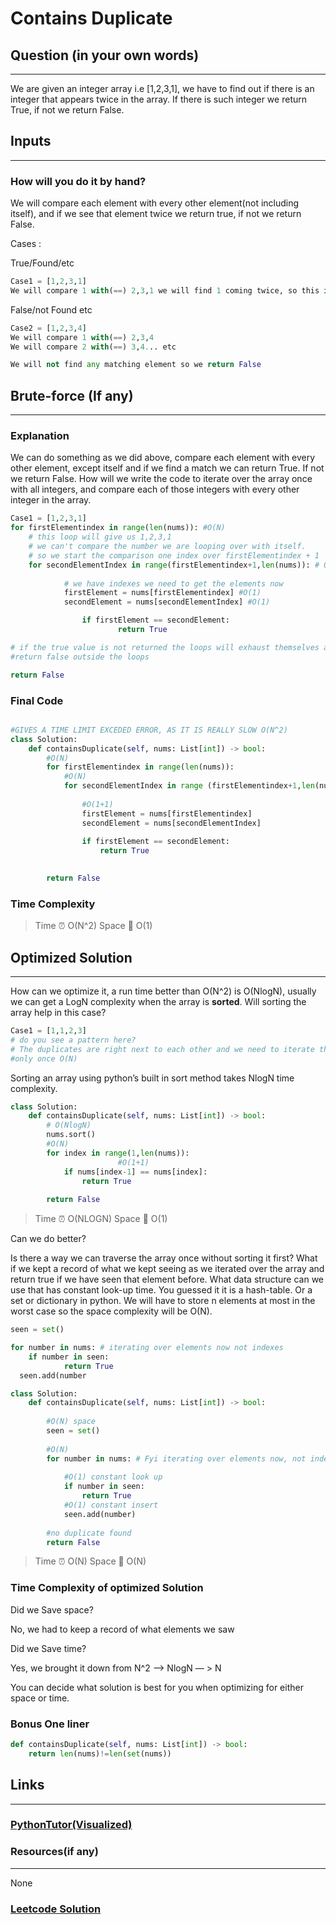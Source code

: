 # Contains Duplicate

## Question (in your own words)

---

We are given an integer array i.e [1,2,3,1], we have to find out if there is an integer that appears twice in the array. If there is such integer we return True, if not we return False.

## Inputs

---

### How will you do it by hand?

We will compare each element with every other element(not including itself), and if we see that element twice we return true, if not we return False.

Cases : 

True/Found/etc

```python
Case1 = [1,2,3,1]
We will compare 1 with(==) 2,3,1 we will find 1 coming twice, so this is true
```

False/not Found etc

```python
Case2 = [1,2,3,4]
We will compare 1 with(==) 2,3,4
We will compare 2 with(==) 3,4... etc 

We will not find any matching element so we return False

```

## Brute-force (If any)

---

### Explanation

We can do something as we did above, compare each element with every other element, except itself and if we find a match we can return True. If not we return False. How will we write the code to iterate over the array once with all integers, and compare each of those integers with every other integer in the array.

```python
Case1 = [1,2,3,1] 
for firstElementindex in range(len(nums)): #O(N)
	# this loop will give us 1,2,3,1
	# we can't compare the number we are looping over with itself.
	# so we start the comparison one index over firstElementindex + 1
	for secondElementIndex in range(firstElementindex+1,len(nums)): # O(N)
			
			# we have indexes we need to get the elements now
			firstElement = nums[firstElementindex] #O(1)
			secondElement = nums[secondElementIndex] #O(1)

				if firstElement == secondElement:
						return True

# if the true value is not returned the loops will exhaust themselves and we can
#return false outside the loops

return False

```

### Final Code

```python

#GIVES A TIME LIMIT EXCEDED ERROR, AS IT IS REALLY SLOW O(N^2)
class Solution:
    def containsDuplicate(self, nums: List[int]) -> bool:
        #O(N)
        for firstElementindex in range(len(nums)):
            #O(N)
            for secondElementIndex in range (firstElementindex+1,len(nums)):
                
                #O(1+1)
                firstElement = nums[firstElementindex]
                secondElement = nums[secondElementIndex] 
                
                if firstElement == secondElement:
                    return True
                

        return False
```

### Time Complexity

> Time ⏰ O(N^2) Space 💾 O(1)
> 

## Optimized Solution

---

How can we optimize it, a run time better than O(N^2) is O(NlogN), usually we can get a LogN complexity when the array is **sorted**. Will sorting the array help in this case?

```python
Case1 = [1,1,2,3] 
# do you see a pattern here?
# The duplicates are right next to each other and we need to iterate the array
#only once O(N)

```

Sorting an array using python’s built in sort method takes NlogN time complexity.

```python
class Solution:
    def containsDuplicate(self, nums: List[int]) -> bool:
        # O(NlogN)
        nums.sort() 
        #O(N)
        for index in range(1,len(nums)):
						#O(1+1)
            if nums[index-1] == nums[index]:
                return True
            
        return False
```

> Time ⏰ O(NLOGN) Space 💾 O(1)
> 

Can we do better?

Is there a way we can traverse the array once without sorting it first? What if we kept a record of what we kept seeing as we iterated over the array and return true if we have seen that element before. What data structure can we use that has constant look-up time. You guessed it it is a hash-table. Or a set or dictionary in python. We will have to store n elements at most in the worst case so the space complexity will be O(N).

```python
seen = set()

for number in nums: # iterating over elements now not indexes
	if number in seen:
			return True
  seen.add(number
```

```python
class Solution:
    def containsDuplicate(self, nums: List[int]) -> bool:
        
        #O(N) space
        seen = set()
        
        #O(N)
        for number in nums: # Fyi iterating over elements now, not indexes
	        
            #O(1) constant look up
            if number in seen:
                return True
            #O(1) constant insert
            seen.add(number)
        
        #no duplicate found
        return False
```

> Time ⏰ O(N) Space 💾 O(N)
> 

### Time Complexity of optimized Solution

Did we Save space?

No, we had to keep a record of what elements we saw

Did we Save time?

Yes, we brought it down from N^2 —> NlogN — > N

You can decide what solution is best for you when optimizing for either space or time.

### Bonus One liner

```python
def containsDuplicate(self, nums: List[int]) -> bool:
    return len(nums)!=len(set(nums))
```

## Links

---

### [PythonTutor(Visualized)](https://pythontutor.com/render.html#code=class%20Solution%3A%0A%20%20%20%20def%20containsDuplicate%28self,nums%29%3A%0A%20%20%20%20%20%20%20%20%0A%20%20%20%20%20%20%20%20%23O%28N%29%20space%0A%20%20%20%20%20%20%20%20seen%20%3D%20set%28%29%0A%20%20%20%20%20%20%20%20%0A%20%20%20%20%20%20%20%20%23O%28N%29%0A%20%20%20%20%20%20%20%20for%20number%20in%20nums%3A%20%23%20iterating%20over%20elements%20now%20not%20indexes%0A%20%20%20%20%20%20%20%20%20%20%20%20%0A%20%20%20%20%20%20%20%20%20%20%20%20%23O%281%29%20constant%20look%20up%0A%20%20%20%20%20%20%20%20%20%20%20%20if%20number%20in%20seen%3A%0A%20%20%20%20%20%20%20%20%20%20%20%20%20%20%20%20return%20True%0A%20%20%20%20%20%20%20%20%20%20%20%20%23O%281%29%20constant%20insert%0A%20%20%20%20%20%20%20%20%20%20%20%20seen.add%28number%29%0A%20%20%20%20%20%20%20%20%0A%20%20%20%20%20%20%20%20%23no%20duplicate%20found%0A%20%20%20%20%20%20%20%20return%20False%0A%20%20%20%20%20%20%20%20%0As%20%3D%20Solution%28%29%0As.containsDuplicate%28%5B1,2,3,1%5D%29%0As.containsDuplicate%28%5B1,2,3,4%5D%29&cumulative=false&curInstr=36&heapPrimitives=nevernest&mode=display&origin=opt-frontend.js&py=3&rawInputLstJSON=%5B%5D&textReferences=false)

### Resources(if any)

---

None

### [Leetcode Solution](https://leetcode.com/problems/contains-duplicate/discuss/2210508/beginner-friendly-4-python-solutions-and-trade-offs-discussed-interactive-visualizations-0-enjoy)
